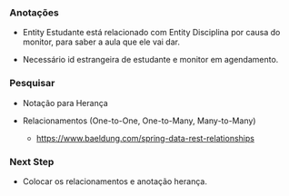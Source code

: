 ### Anotações
- Entity Estudante está relacionado com Entity Disciplina por causa do monitor, para saber a aula que ele vai dar.

- Necessário id estrangeira de estudante e monitor em agendamento.

### Pesquisar

- Notação para Herança

- Relacionamentos (One-to-One, One-to-Many, Many-to-Many)
    - <https://www.baeldung.com/spring-data-rest-relationships>


### Next Step

- Colocar os relacionamentos e anotação herança.